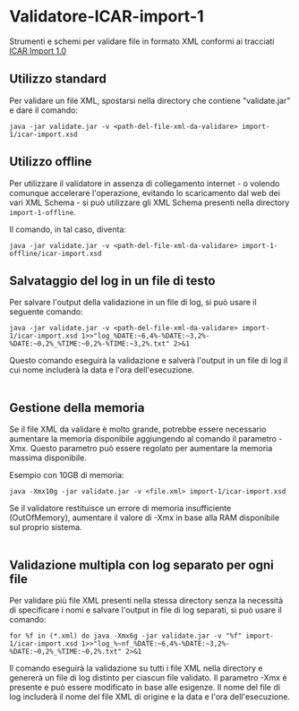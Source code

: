 # Validatore-ICAR-import-1
Strumenti e schemi per validare file in formato XML conformi ai tracciati [ICAR Import 1.0](https://icar.cultura.gov.it/attivita-e-progetti/progetti-icar-1/interoperabilita-fra-sistemi-archivistici-tracciati-ead3-eac-cpf-scons2-1-1)


## Utilizzo standard

Per validare un file XML, spostarsi nella directory che contiene "validate.jar" e dare il comando:

```
java -jar validate.jar -v <path-del-file-xml-da-validare> import-1/icar-import.xsd
```

## Utilizzo offline

Per utilizzare il validatore in assenza di collegamento internet - o volendo comunque accelerare l'operazione, evitando lo scaricamento dal web dei vari XML Schema - si può utilizzare gli XML Schema presenti nella directory `import-1-offline`.

Il comando, in tal caso, diventa:

```
java -jar validate.jar -v <path-del-file-xml-da-validare> import-1-offline/icar-import.xsd 
```

## Salvataggio del log in un file di testo

Per salvare l'output della validazione in un file di log, si può usare il seguente comando:

```
java -jar validate.jar -v <path-del-file-xml-da-validare> import-1/icar-import.xsd 1>>"log_%DATE:~6,4%-%DATE:~3,2%-%DATE:~0,2%_%TIME:~0,2%-%TIME:~3,2%.txt" 2>&1
```

Questo comando eseguirà la validazione e salverà l'output in un file di log il cui nome includerà la data e l'ora dell'esecuzione.  
<br>
## Gestione della memoria

Se il file XML da validare è molto grande, potrebbe essere necessario aumentare la memoria disponibile aggiungendo al comando il parametro -Xmx. Questo parametro può essere regolato per aumentare la memoria massima disponibile.

Esempio con 10GB di memoria:

```
java -Xmx10g -jar validate.jar -v <file.xml> import-1/icar-import.xsd
```
Se il validatore restituisce un errore di memoria insufficiente (OutOfMemory), aumentare il valore di -Xmx in base alla RAM disponibile sul proprio sistema.  
<br>
## Validazione multipla con log separato per ogni file

Per validare più file XML presenti nella stessa directory senza la necessità di specificare i nomi e salvare l'output in file di log separati, si può usare il comando:

```
for %f in (*.xml) do java -Xmx6g -jar validate.jar -v "%f" import-1/icar-import.xsd 1>>"log_%~nf_%DATE:~6,4%-%DATE:~3,2%-%DATE:~0,2%_%TIME:~0,2%.txt" 2>&1
```

Il comando eseguirà la validazione su tutti i file XML nella directory e genererà un file di log distinto per ciascun file validato. Il parametro -Xmx è presente e può essere modificato in base alle esigenze. Il nome del file di log includerà il nome del file XML di origine e la data e l'ora dell'esecuzione.
